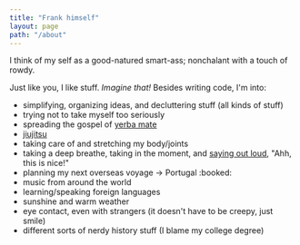 ```yaml
---
title: "Frank himself"
layout: page
path: "/about"
---
```


I think of my self as a good-natured smart-ass; nonchalant with a touch of rowdy.  

Just like you, I like stuff. *Imagine that!* Besides writing code, I'm into:

- simplifying, organizing ideas, and decluttering stuff (all kinds of stuff)
- trying not to take myself too seriously
- spreading the gospel of [yerba mate](http://circleofdrink.com/adaptogenic-herbs-explained-reduce-stress-and-fight-disease)
- [jiujitsu](http://www.eastsidegrappling.com/)
- taking care of and stretching my body/joints 
- taking a deep breathe, taking in the moment, and [saying out loud](https://www.goodreads.com/quotes/3172-and-i-urge-you-to-please-notice-when-you-are), "Ahh, this is nice!"
- planning my next overseas voyage -> Portugal :booked:
- music from around the world
- learning/speaking foreign languages
- sunshine and warm weather
- eye contact, even with strangers (it doesn't have to be creepy, just smile)
- different sorts of nerdy history stuff (I blame my college degree)
